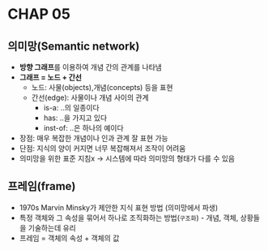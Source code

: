 # CHAP 05 

## 의미망(Semantic network)
* **방향 그래프**를 이용하여 개념 간의 관계를 나타냄
* **그래프 = 노드 + 간선**
    * 노드: 사물(objects),개념(concepts) 등을 표현
    * 간선(edge): 사물이나 개념 사이의 관계 
        * is-a: ..의 일종이다
        * has: ..을 가지고 있다
        * inst-of: ..은 하나의 예이다
* 장점: 매우 복잡한 개념이나 인과 관계 잘 표현 가능
* 단점: 지식의 양이 커지면 너무 복잡해져서 조작이 어려움 
* 의미망을 위한 표준 지침x -> 시스템에 따라 의미망의 형태가 다를 수 있음 

## 프레임(frame)
* 1970s Marvin Minsky가 제안한 지식 표현 방법 (의미망에서 파생)
* 특정 객체와 그 속성을 묶어서 하나로 조직화하는 방법(`구조화`) - 개념, 객체, 상황들을 기술하는데 유리 
* 프레임 = 객체의 속성 + 객체의 값 